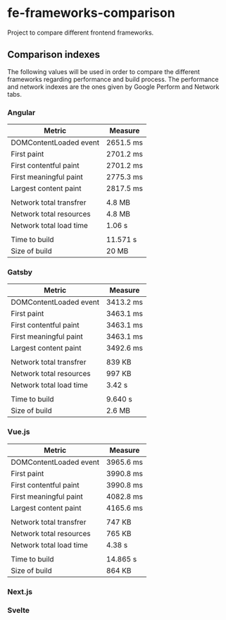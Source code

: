 # fe-frameworks-comparison
Project to compare different frontend frameworks.

## Comparison indexes

The following values will be used in order to compare the different frameworks regarding performance and build process. The performance and network indexes are the ones given by Google Perform and Network tabs.

### Angular

| Metric | Measure |
|---|---|
| DOMContentLoaded event | 2651.5 ms |
| First paint            | 2701.2 ms |
| First contentful paint | 2701.2 ms |
| First meaningful paint | 2775.3 ms |
| Largest content paint  | 2817.5 ms |
| | |
| Network total transfrer | 4.8 MB |
|Network total resources | 4.8 MB |
|Network total load time | 1.06 s |
| | | 
|Time to build | 11.571 s |
|Size of build | 20 MB |

### Gatsby

| Metric | Measure |
|---|---|
| DOMContentLoaded event  | 3413.2 ms |
| First paint             | 3463.1 ms |
| First contentful paint  | 3463.1 ms |
| First meaningful paint  | 3463.1 ms |
| Largest content paint   | 3492.6 ms |
| |  |
| Network total transfrer | 839 KB |
| Network total resources | 997 KB |
| Network total load time | 3.42 s |
| |  |
| Time to build           | 9.640 s |
| Size of build           | 2.6 MB |

### Vue.js

| Metric | Measure |
|---|---|
| DOMContentLoaded event  | 3965.6 ms |
| First paint             | 3990.8 ms |
| First contentful paint  | 3990.8 ms |
| First meaningful paint  | 4082.8 ms |
| Largest content paint   | 4165.6 ms |
|  |
| Network total transfrer | 747 KB |
| Network total resources | 765 KB |
| Network total load time | 4.38 s |
|  |
| Time to build           | 14.865 s |
| Size of build           | 864 KB |


### Next.js

### Svelte